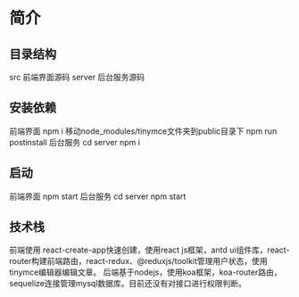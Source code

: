 # 简介

## 目录结构

src 前端界面源码
server 后台服务源码

## 安装依赖

前端界面 npm i
移动node_modules/tinymce文件夹到public目录下  npm run postinstall
后台服务 cd server
        npm i

## 启动

前端界面 npm start
后台服务 cd server
        npm start

## 技术栈

前端使用 react-create-app快速创建，使用react js框架，antd ui组件库，react-router构建前端路由，react-redux、@reduxjs/toolkit管理用户状态，使用tinymce编辑器编辑文章。
后端基于nodejs，使用koa框架，koa-router路由，sequelize连接管理mysql数据库。目前还没有对接口进行权限判断。
